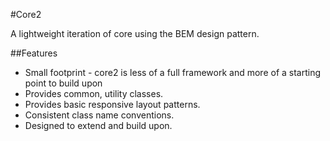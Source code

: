 #Core2

A lightweight iteration of core using the BEM design pattern.

##Features
* Small footprint - core2 is less of a full framework and more of a starting point to build upon
* Provides common, utility classes.
* Provides basic responsive layout patterns.
* Consistent class name conventions.
* Designed to extend and build upon.

